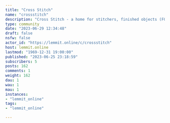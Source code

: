 ```yaml
---
title: "Cross Stitch" 
name: "crossstitch"
description: "Cross Stitch - a home for stitchers, finished objects (FOs), works-in-progress (WIPs), patterns, and more!."
type: community
date: "2023-06-29 12:34:48"
draft: false
nsfw: false
actor_id: "https://lemmit.online/c/crossstitch"
host: lemmit.online
lastmod: "1969-12-31 19:00:00"
published: "2023-06-25 23:18:59"
subscribers: 5
posts: 162
comments: 1
weight: 162
dau: 1
wau: 1
mau: 1
instances:
- "lemmit_online"
tags: 
- "lemmit_online"

---
```

